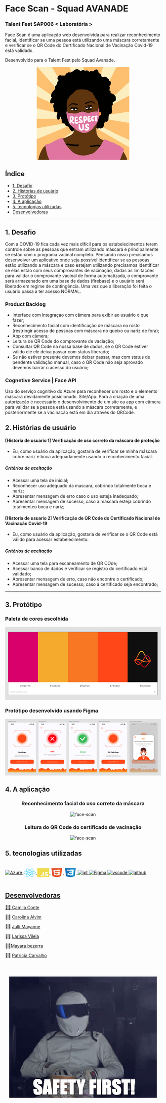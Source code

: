 

# Face Scan - Squad AVANADE

### Talent Fest SAP006 < Laboratória >

Face Scan é uma aplicação web desenvolvida para realizar reconhecimento facial, identificar se uma pessoa está utilizando uma máscara corretamente e verificar se o QR Code do Certificado Nacional de Vacinação Covid-19 está validado.  

Desenvolvido para o Talent Fest pelo Squad Avanade. 

<div align='center'>
  
  <img width="300" alt="" src="./src/assets/mask-up.gif"> 

</div>


## Índice

- [1. Desafio](#1-desafio)
- [2. Histórias de usuário](#2-histórias-de-usuário)
- [3. Protótipo](#3-protótipo)
- [4. A aplicação](#4-a-aplicação)
- [5. tecnologias utilizadas](#5-tecnologias-utilizadas)
- [Desenvolvedoras](#desenvolvedoras)

---

## 1. Desafio

Com a COVID-19 fica cada vez mais difícil para os estabelecimentos terem controle sobre as pessoas que entram utilizando máscara e principalmente se estão com o programa vacinal completo. Pensando nisso precisamos desenvolver um aplicativo onde seja possível identificar se as pessoas estão utilizando a máscara e caso estejam utilizando precisamos identificar se elas estão com seus comprovantes de vacinação, dadas as limitações para validar o comprovante vacinal de forma automatizada, o comprovante será armazenado em uma base de dados (firebase) e o usuário será liberado em regime de contingência. Uma vez que a liberação foi feita o usuário passa a ter acesso
NORMAL.

### Product Backlog

- Interface com integraçao com câmera para exibir ao usuário o que fazer;
- Reconhecimento facial com identificação de máscara no rosto (restringir acesso de pessoas com máscara no queixo ou nariz de fora);
- App com câmera;
- Leitura de QR Code do comprovante de vaciação;
- Consultar QR Code na nossa base de dados, se o QR Code estiver válido ele ele deixa passar com status liberado;
- Se não estiver presente devemos deixar passar, mas com status de pendente validação manual, caso o QR Code não seja aprovado devemos barrar o acesso do usuário;


### Cognetive Service | Face API 
Uso do serviço cognitivo do Azure para reconhecer um rosto e o elemento máscara devidamente posicionado.
Site/App. Para a criação de uma autorização é necessário o desenvolvimento de um site ou app com câmera para
validar se a pessoa está usando a máscara corretamente, e posteriormente se a vacinação está em dia
através do QRCode.


## 2. Histórias de usuário

#### [Historia de usuario 1] Verificação de uso correto da máscara de proteção

- Eu, como usuário da aplicação, gostaria de verificar se minha máscara cobre nariz e boca adequadamente usando o reconhecimento facial.

##### Critérios de aceitação

- Acessar uma tela de inicial;
- Reconhecer uso adequado da mascara, cobrindo totalmente boca e nariz;
- Apresentar mensagem de erro caso o uso esteja inadequado;
- Apresentar mensagem de sucesso, caso a mascara esteja cobrindo totalmenteo boca e nariz;


#### [Historia de usuario 2] Verificação de QR Code do Certificado Nacional de Vacinação Covid-19

- Eu, como usuário da aplicação, gostaria de verificar se o QR Code está válido para acessar estabelecimento.

##### Critérios de aceitação

- Acessar uma tela para escaneamento de QR COde;
- Acessar banco de dados e verificar se registro do certificado está validado;
- Apresentar mensagem de erro, caso não encontre o certificado;
- Apresentar mensagem de sucesso, caso a certificado seja encontrado;


---

## 3. Protótipo

### Paleta de cores escolhida

![paleta-de-cores](./src/assets/paleta-de-cores.png)

### Protótipo desenvolvido usando Figma

![prototipo](./src/assets/prototipo.png)


## 4. A aplicação

<div align='center'>

### Reconhecimento facial do uso correto da máscara
![face-scan](./src/assets/gif-com-mascara.gif)


### Leitura do QR Code do certificado de vacinação
![face-scan](./src/assets/gif-com-qr.gif)

</div>

## 5. tecnologias utilizadas

<div align="inline_block">
  <a href="https://github.com/caroAlvim">
</div>
  
<div style="display: inline_block"><br>
  <img align="center" alt="Azure" height="30" width="40" src="https://cdn.jsdelivr.net/gh/devicons/devicon/icons/azure/azure-original.svg" />
  <img align="center" alt="React" height="30" width="40" src="https://raw.githubusercontent.com/devicons/devicon/master/icons/react/react-original.svg">
  <img align="center" alt="Js" height="30" width="40" src="https://raw.githubusercontent.com/devicons/devicon/master/icons/javascript/javascript-plain.svg">
  <img align="center" alt="HTML" height="30" width="40" src="https://raw.githubusercontent.com/devicons/devicon/master/icons/html5/html5-original.svg">
  <img align="center" alt="CSS" height="30" width="40" src="https://raw.githubusercontent.com/devicons/devicon/master/icons/css3/css3-original.svg">
  <img align="center" alt="git" height="30" width="40" src="https://cdn.jsdelivr.net/gh/devicons/devicon/icons/git/git-original.svg" />
  <img align="center" alt="Figma" height="30" width="40" src="https://cdn.jsdelivr.net/gh/devicons/devicon/icons/figma/figma-original.svg" />
  <img align="center" alt="vscode" height="30" width="40" src="https://cdn.jsdelivr.net/gh/devicons/devicon/icons/vscode/vscode-original.svg" />
  <img align="center" alt="github" height="30" width="40" src="https://cdn.jsdelivr.net/gh/devicons/devicon/icons/github/github-original.svg" />
  
</div><br>
  
## Desenvolvedoras

  
:woman_technologist: [Camila Conte](https://github.com/caxconte)
  
:woman_technologist: [Carolina Alvim](https://github.com/caroAlvim)
 
:woman_technologist: [Julli Mayanne](https://github.com/jjullimayanne)
  
:woman_technologist: [Larissa Vilela](https://github.com/larissavilelasobral)
  
:woman_technologist:[Mayara bezerra](https://github.com/mayarabezerra)
  
:woman_technologist: [Patricia Carvalho](https://github.com/crisbdev)
  



## 
  
<div align='center'><br>

![stay-safe](./src/assets/safety-first.gif)

</div>
